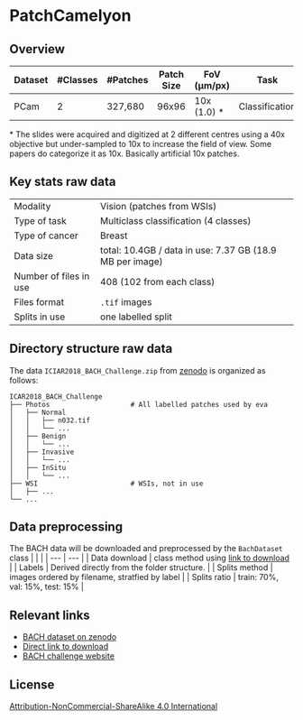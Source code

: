 # PatchCamelyon

## Overview

| Dataset | #Classes | #Patches | Patch Size | FoV (μm/px) | Task | Cancer Type |
|---|---|---|---|---| ---| ---|
| PCam | 2 | 327,680 | 96x96 | 10x (1.0) \* | Classification | Breast |

\* The slides were acquired and digitized at 2 different centres using a 40x objective but under-sampled to 10x to increase the field of view. Some papers do categorize it as 10x. Basically artificial 10x patches.

## Key stats raw data

|   |   |
| --- | --- |
| Modality | Vision (patches from WSIs) |
| Type of task | Multiclass classification (4 classes) |
| Type of cancer | Breast |
| Data size | total: 10.4GB / data in use: 7.37 GB (18.9 MB per image) |
| Number of files in use | 408 (102 from each class)|
| Files format | `.tif` images|
| Splits in use | one labelled split |


## Directory structure raw data

The data `ICIAR2018_BACH_Challenge.zip` from [zenodo](https://zenodo.org/records/3632035) is organized as follows:

```
ICAR2018_BACH_Challenge
├── Photos                    # All labelled patches used by eva
│   ├── Normal
│   │   ├── n032.tif
│   │   └── ...
│   ├── Benign
│   │   └── ...
│   ├── Invasive
│   │   └── ...
│   ├── InSitu
│   │   └── ...
├── WSI                       # WSIs, not in use
│   ├── ...
└── ...
```

## Data preprocessing

The BACH data will be downloaded and preprocessed by the `BachDataset` class
|   |   |
| --- | --- |
| Data download | class method using [link to download](https://zenodo.org/records/3632035/files/ICIAR2018_BACH_Challenge.zip?download=1) |
| Labels | Derived directly from the folder structure. |
| Splits method | images ordered by filename, stratfied by label |
| Splits ratio | train: 70%, val: 15%, test: 15% |

## Relevant links

* [BACH dataset on zenodo](https://zenodo.org/records/3632035)
* [Direct link to download](https://zenodo.org/records/3632035/files/ICIAR2018_BACH_Challenge.zip?download=1)
* [BACH challenge website](https://iciar2018-challenge.grand-challenge.org/home/)


## License

[Attribution-NonCommercial-ShareAlike 4.0 International](https://creativecommons.org/licenses/by-nc-nd/4.0/legalcode)
